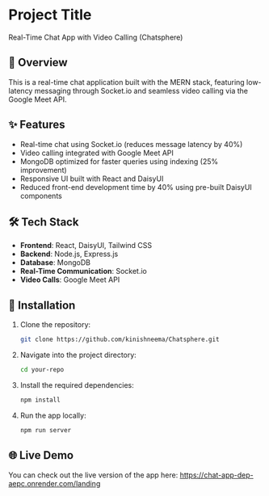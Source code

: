 # Project Title
Real-Time Chat App with Video Calling (Chatsphere)

## 📌 Overview
This is a real-time chat application built with the MERN stack, featuring low-latency messaging through Socket.io and seamless video calling via the Google Meet API.

## ✨ Features
- Real-time chat using Socket.io (reduces message latency by 40%)
- Video calling integrated with Google Meet API
- MongoDB optimized for faster queries using indexing (25% improvement)
- Responsive UI built with React and DaisyUI
- Reduced front-end development time by 40% using pre-built DaisyUI components

## 🛠️ Tech Stack
- **Frontend**: React, DaisyUI, Tailwind CSS  
- **Backend**: Node.js, Express.js  
- **Database**: MongoDB  
- **Real-Time Communication**: Socket.io  
- **Video Calls**: Google Meet API  

## 🔧 Installation
1. Clone the repository:
   ```bash
   git clone https://github.com/kinishneema/Chatsphere.git

2. Navigate into the project directory:
   ```bash  
   cd your-repo

3. Install the required dependencies:
   ```bash
   npm install

4. Run the app locally:
   ```bash
   npm run server

## 🌐 Live Demo
You can check out the live version of the app here: https://chat-app-dep-aepc.onrender.com/landing

